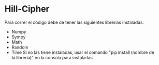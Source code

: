 # Hill-Cipher
Para correr el código debe de tener las siguientes librerías instaladas:
- Numpy
- Sympy
- Math
- Random
- Time
Si no las tiene instaladas, usar el comando "pip install (nombre de la librería)" en la consola para instalarlas

